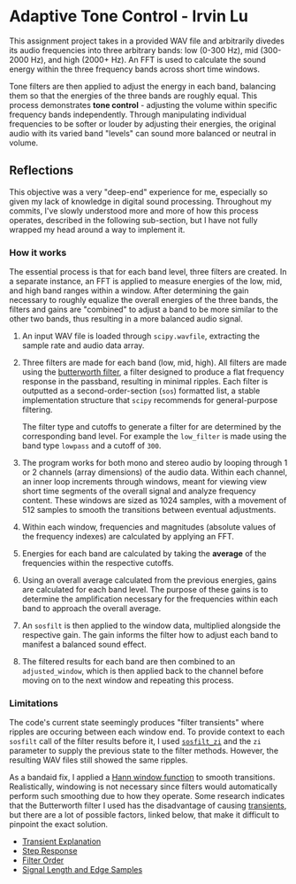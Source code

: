 # Adaptive Tone Control - Irvin Lu

This assignment project takes in a provided WAV file and arbitrarily divedes its audio frequencies into three arbitrary bands: low (0-300 Hz), mid (300-2000 Hz), and high (2000+ Hz). An FFT is used to calculate the sound energy within the three frequency bands across short time windows.

Tone filters are then applied to adjust the energy in each band, balancing them so that the energies of the three bands are roughly
equal. This process demonstrates **tone control** - adjusting the volume within specific frequency bands independently. Through
manipulating individual frequencies to be softer or louder by adjusting their energies, the original audio with its varied band
"levels" can sound more balanced or neutral in volume.

## Reflections

This objective was a very "deep-end" experience for me, especially so given my lack of knowledge in digital sound processing.
Throughout my commits, I've slowly understood more and more of how this process operates, described in the following sub-section,
but I have not fully wrapped my head around a way to implement it.

### How it works

The essential process is that for each band level, three filters are created. In a separate instance, an FFT is applied to measure energies of the low, mid, and high band ranges within a window. After determining the gain necessary to roughly equalize the overall
energies of the three bands, the filters and gains are "combined" to adjust a band to be more similar to the other two bands, thus resulting in a more balanced audio signal.

1. An input WAV file is loaded through `scipy.wavfile`, extracting the sample rate and audio data array.
2. Three filters are made for each band (low, mid, high). All filters are made using the
   [butterworth filter](https://en.wikipedia.org/wiki/Butterworth_filter), a filter designed to produce a flat frequency response in the passband, resulting in minimal ripples. Each filter is outputted as a second-order-section (`sos`) formatted list, a stable implementation structure that `scipy` recommends for general-purpose filtering.

   The filter type and cutoffs to generate a filter for are determined by the corresponding band level. For example the `low_filter` is made using the band type `lowpass` and a cutoff of `300`.

3. The program works for both mono and stereo audio by looping through 1 or 2 channels (array dimensions) of the audio data. Within each channel, an inner loop increments through windows, meant for viewing view short time segments of the overall signal and analyze frequency content. These windows are sized as 1024 samples, with a movement of 512 samples to smooth the transitions between eventual adjustments.

4. Within each window, frequencies and magnitudes (absolute values of the frequency indexes) are calculated by applying an FFT.

5. Energies for each band are calculated by taking the **average** of the frequencies within the respective cutoffs.

6. Using an overall average calculated from the previous energies, gains are calculated for each band level. The purpose of these gains is to determine the amplification necessary for the frequencies within each band to approach the overall average.

7. An `sosfilt` is then applied to the window data, multiplied alongside the respective gain. The gain informs the filter how to
   adjust each band to manifest a balanced sound effect.

8. The filtered results for each band are then combined to an `adjusted_window`, which is then applied back to the channel before moving on to the next window and repeating this process.

### Limitations

The code's current state seemingly produces "filter transients" where ripples are occuring between each window end. To provide context to each `sosfilt` call of the filter results before it, I used [`sosfilt_zi`](https://docs.scipy.org/doc/scipy/reference/generated/scipy.signal.sosfilt_zi.html#sosfilt-zi) and the `zi` parameter to supply the previous state to the filter methods. However, the
resulting WAV files still showed the same ripples.

As a bandaid fix, I applied a [Hann window function](https://en.wikipedia.org/wiki/Hann_function) to smooth transitions.
Realistically, windowing is not necessary since filters would automatically perform such smoothing due to how they operate.
Some research indicates that the Butterworth filter I used has the disadvantage of causing
[transients](https://en.wikipedia.org/wiki/Transient_response), but there are a lot of
possible factors, linked below, that make it difficult to pinpoint the exact solution.

- [Transient Explanation](https://www.dsprelated.com/freebooks/filters/Transient_Response_Steady_State.html)
- [Step Response](https://stackoverflow.com/questions/27540434/filter-gain-issue-when-using-scipy-signal-in-python)
- [Filter Order](https://dsp.stackexchange.com/questions/94015/butterworth-filter-vs-elliptic-filter-artefacts-and-huge-transient#:~:text=If%20I%20change%20the%20filter,infinite%2Dimpulse%2Dresponse)
- [Signal Length and Edge Samples](https://www.mathworks.com/matlabcentral/answers/407690-why-is-there-a-ripple-in-the-response-of-the-low-pass-butterworth-filter)
